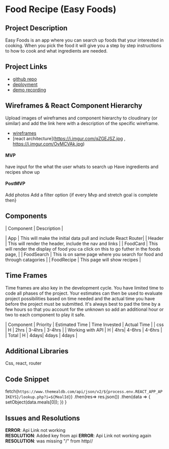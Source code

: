 # Food Recipe (Easy Foods)


## Project Description

Easy Foods is an app where you can search up foods that your interested in cooking. When you pick the food it will give you a step by step instructions to how to cook and what ingredients are needed. 

## Project Links

- [github repo](https://github.com/Bigs55stock/food-recipe-)
- [deployment](https://food-recipe-zeta.vercel.app/foods)
- [demo recording](https://www.youtube.com/watch?v=pnwOATCLJx0)

## Wireframes & React Component Hierarchy

Upload images of wireframes and component hierarchy to cloudinary (or similar) and add the link here with a description of the specific wireframe.

- [wireframes]( https://i.imgur.com/zgvKenT.jpg)
- [react architecture](https://i.imgur.com/qZGEJSZ.jpg , https://i.imgur.com/OvMCVAk.jpg)


#### MVP 
have input for the what the user whats to search up
Have ingredients and recipes show up

#### PostMVP 

Add photos
Add a filter option {if every Mvp and stretch goal is complete then}

## Components



| Component | Description | 

| App | This will make the initial data pull and include React Router| 
| Header | This will render the header, include the nav and links | 
| FoodCard | This will render the display of food you ca click on this to go futher in the foods page,  | 
| FoodSearch | This is on same page where you search for food and through catagories | 
| FoodRecipe | This page will show recipes | 

## Time Frames

Time frames are also key in the development cycle.  You have limited time to code all phases of the project.  Your estimates can then be used to evaluate project possibilities based on time needed and the actual time you have before the project must be submitted. It's always best to pad the time by a few hours so that you account for the unknown so add an additional hour or two to each component to play it safe. 

| Component | Priority | Estimated Time | Time Invested | Actual Time |
| css | H |  2hrs | 3-4hrs | 3-4hrs |
| Working with API | H | 4hrs| 4-6hrs | 4-6hrs |
| Total | H | 4days| 4days | 4days |

## Additional Libraries
Css, react, router

## Code Snippet
  
  fetch(`https://www.themealdb.com/api/json/v2/${process.env.REACT_APP_APIKEYS}/lookup.php?i=${MealId}`)
            .then(res=> res.json())
            .then(data => {
                setObject(data.meals[0]);
            })
    }


## Issues and Resolutions

**ERROR**: Api Link not working                                
**RESOLUTION**: Added key from api 
**ERROR**: Api Link not working again                              
**RESOLUTION**: was missing "/" from http//